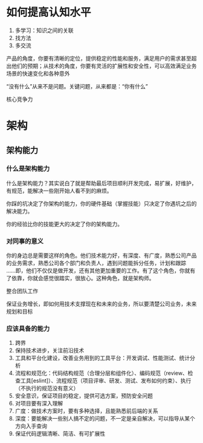 # 如何提高认知水平
1. 多学习：知识之间的关联
2. 找方法
3. 多交流


产品的角度，你要有清晰的定位，提供稳定的性能和服务，满足用户的需求甚至超出他们的预期；从技术的角度，你要有灵活的扩展性和安全性，可以高效满足业务场景的快速变化和各种意外

“没有什么”从来不是问题。关键问题，从来都是：“你有什么”

核心竞争力

# 架构

## 架构能力

### 什么是架构能力
什么是架构能力？其实说白了就是帮助最后项目顺利开发完成，易扩展，好维护，有规范，能解决一些刚开始人看不到的麻烦。

你踩的坑决定了你架构的能力，你的硬件基础（掌握技能）只决定了你遇坑之后的解决能力。

你的经验比你的技能更大的决定了你的架构能力。

### 对同事的意义
你的身边总是需要这样的角色。他们技术能力好，有深度、有广度，熟悉公司产品的业务需求，熟悉公司各个部门和负责人，遇到问题能拆分任务，计划和跟踪 ……即，他们不仅仅是做开发，还有其他更加重要的工作。有了这个角色，你就有了依靠，你就会感觉很踏实，很放心。这种角色，就是架构师。

整合团队工作

保证业务增长，即如何用技术支撑现在和未来的业务，所以要清楚公司业务，未来规划和目标

### 应该具备的能力
1. 跨界
2. 保持技术进步，关注前沿技术
3. 工具和平台化建设，改善业务用到的工具平台：开发调试、性能测试、统计分析
4. 流程和规范化：代码结构规范（合理分层和组件化）、编码规范（review、检查工具[eslint]）、流程规范（项目评审、研发、测试、发布如何约束）、执行（不执行的规范没有意义）
5. 安全意识，保证项目的稳定，提供可选方案，预防安全问题
6. 对项目要有深入理解
7. 广度：做技术方案时，要有多种选择，且能熟悉前后端的关系
8. 深度：要能解决一些别人搞不定的问题，不一定是亲自解决，可以指导从某个方向入手查询
9. 保证代码逻辑清晰、简洁、有可扩展性
